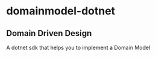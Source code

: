 # domainmodel-dotnet

## Domain Driven Design

A dotnet sdk that helps you to implement a Domain Model